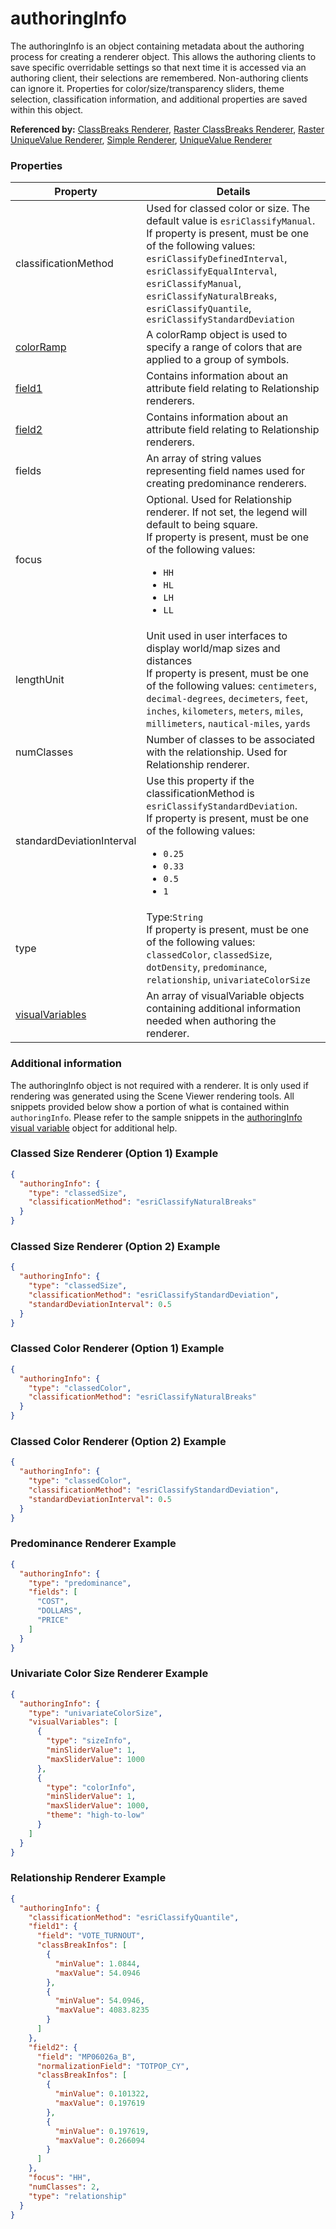 # authoringInfo

The authoringInfo is an object containing metadata about the authoring process for creating a renderer object. This allows the authoring clients to save specific overridable settings so that next time it is accessed via an authoring client, their selections are remembered. Non-authoring clients can ignore it. Properties for color/size/transparency sliders, theme selection, classification information, and additional properties are saved within this object.

**Referenced by:** [ClassBreaks Renderer](classBreaksRenderer.md), [Raster ClassBreaks Renderer](rasterClassBreaksRenderer.md), [Raster UniqueValue Renderer](rasterUniqueValueRenderer.md), [Simple Renderer](simpleRenderer.md), [UniqueValue Renderer](uniqueValueRenderer.md)

### Properties

| Property | Details
| --- | ---
| classificationMethod | Used for classed color or size. The default value is `esriClassifyManual`.<br>If property is present, must be one of the following values: `esriClassifyDefinedInterval`, `esriClassifyEqualInterval`, `esriClassifyManual`, `esriClassifyNaturalBreaks`, `esriClassifyQuantile`, `esriClassifyStandardDeviation`
| [colorRamp](colorRamp.md) | A colorRamp object is used to specify a range of colors that are applied to a group of symbols.
| [field1](field_authoringInfo.md) | Contains information about an attribute field relating to Relationship renderers.
| [field2](field_authoringInfo.md) | Contains information about an attribute field relating to Relationship renderers.
| fields | An array of string values representing field names used for creating predominance renderers.
| focus | Optional. Used for Relationship renderer. If not set, the legend will default to being square.<br>If property is present, must be one of the following values: <ul><li>`HH`</li><li>`HL`</li><li>`LH`</li><li>`LL`</li></ul>
| lengthUnit | Unit used in user interfaces to display world/map sizes and distances<br>If property is present, must be one of the following values: `centimeters`, `decimal-degrees`, `decimeters`, `feet`, `inches`, `kilometers`, `meters`, `miles`, `millimeters`, `nautical-miles`, `yards`
| numClasses | Number of classes to be associated with the relationship. Used for Relationship renderer.
| standardDeviationInterval | Use this property if the classificationMethod is `esriClassifyStandardDeviation`.<br>If property is present, must be one of the following values: <ul><li>`0.25`</li><li>`0.33`</li><li>`0.5`</li><li>`1`</li></ul>
| type | Type:`String`<br>If property is present, must be one of the following values: `classedColor`, `classedSize`, `dotDensity`, `predominance`, `relationship`, `univariateColorSize`
| [visualVariables](authoringInfo_visualVariable.md) | An array of visualVariable objects containing additional information needed when authoring the renderer.


### Additional information

The authoringInfo object is not required with a renderer. It is only used if rendering was generated using the Scene Viewer rendering tools. All snippets provided below show a portion of what is contained within `authoringInfo`. Please refer to the sample snippets in the [authoringInfo visual variable](authoringInfo_visualVariable.md) object for additional help.

### Classed Size Renderer (Option 1) Example

```json
{
  "authoringInfo": {
    "type": "classedSize",
    "classificationMethod": "esriClassifyNaturalBreaks"
  }
}
```
### Classed Size Renderer (Option 2) Example

```json
{
  "authoringInfo": {
    "type": "classedSize",
    "classificationMethod": "esriClassifyStandardDeviation",
    "standardDeviationInterval": 0.5
  }
}
```
### Classed Color Renderer (Option 1) Example

```json
{
  "authoringInfo": {
    "type": "classedColor",
    "classificationMethod": "esriClassifyNaturalBreaks"
  }
}
```
### Classed Color Renderer (Option 2) Example

```json
{
  "authoringInfo": {
    "type": "classedColor",
    "classificationMethod": "esriClassifyStandardDeviation",
    "standardDeviationInterval": 0.5
  }
}
```
### Predominance Renderer Example

```json
{
  "authoringInfo": {
    "type": "predominance",
    "fields": [
      "COST",
      "DOLLARS",
      "PRICE"
    ]
  }
}
```
### Univariate Color Size Renderer Example

```json
{
  "authoringInfo": {
    "type": "univariateColorSize",
    "visualVariables": [
      {
        "type": "sizeInfo",
        "minSliderValue": 1,
        "maxSliderValue": 1000
      },
      {
        "type": "colorInfo",
        "minSliderValue": 1,
        "maxSliderValue": 1000,
        "theme": "high-to-low"
      }
    ]
  }
}
```
### Relationship Renderer Example

```json
{
  "authoringInfo": {
    "classificationMethod": "esriClassifyQuantile",
    "field1": {
      "field": "VOTE_TURNOUT",
      "classBreakInfos": [
        {
          "minValue": 1.0844,
          "maxValue": 54.0946
        },
        {
          "minValue": 54.0946,
          "maxValue": 4083.8235
        }
      ]
    },
    "field2": {
      "field": "MP06026a_B",
      "normalizationField": "TOTPOP_CY",
      "classBreakInfos": [
        {
          "minValue": 0.101322,
          "maxValue": 0.197619
        },
        {
          "minValue": 0.197619,
          "maxValue": 0.266094
        }
      ]
    },
    "focus": "HH",
    "numClasses": 2,
    "type": "relationship"
  }
}
```


